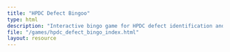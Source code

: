 ```yaml
---
title: "HPDC Defect Bingoo"
type: html
description: "Interactive bingo game for HPDC defect identification and training."
file: "/games/hpdc_defect_bingo_index.html"
layout: resource
---
```

